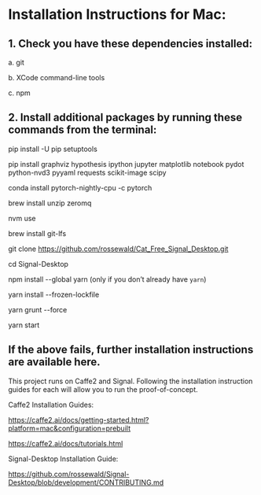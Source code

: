 # Installation Instructions for Mac:

## 1. Check you have these dependencies installed:

a. git

b. XCode command-line tools

c. npm

## 2. Install additional packages by running these commands from the terminal:

pip install -U pip setuptools

pip install graphviz hypothesis ipython jupyter matplotlib notebook pydot python-nvd3 pyyaml requests scikit-image scipy
    
conda install pytorch-nightly-cpu -c pytorch

brew install unzip zeromq

nvm use

brew install git-lfs

git clone https://github.com/rossewald/Cat_Free_Signal_Desktop.git

cd Signal-Desktop

npm install --global yarn  (only if you don’t already have `yarn`)

yarn install --frozen-lockfile

yarn grunt --force

yarn start

## If the above fails, further installation instructions are available here.

This project runs on Caffe2 and Signal. Following the installation instruction guides for each will allow you to run the proof-of-concept.

Caffe2 Installation Guides:

https://caffe2.ai/docs/getting-started.html?platform=mac&configuration=prebuilt

https://caffe2.ai/docs/tutorials.html

Signal-Desktop Installation Guide:

https://github.com/rossewald/Signal-Desktop/blob/development/CONTRIBUTING.md
